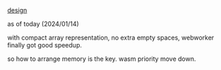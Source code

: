 [design](design_note.md)

as of today (2024/01/14)

with compact array representation, no extra empty spaces, webworker finally got good speedup.

so how to arrange memory is the key. wasm priority move down.
